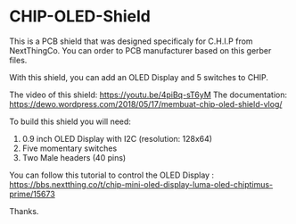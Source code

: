 # CHIP-OLED-Shield

This is a PCB shield that was designed specificaly for C.H.I.P from NextThingCo. You can order to PCB manufacturer based on this gerber files. 

With this shield, you can add an OLED Display and 5 switches to CHIP.

The video of this shield: https://youtu.be/4piBq-sT6yM
The documentation: https://dewo.wordpress.com/2018/05/17/membuat-chip-oled-shield-vlog/

To build this shield you will need:
1. 0.9 inch OLED Display with I2C (resolution: 128x64)
2. Five momentary switches
3. Two Male headers (40 pins)

You can follow this tutorial to control the OLED Display : https://bbs.nextthing.co/t/chip-mini-oled-display-luma-oled-chiptimus-prime/15673

Thanks.

